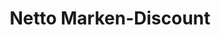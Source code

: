 ---
title: "Netto Marken-Discount"
url: /neumarkt-in-der-oberpfalz/netto-marken-discount/
shop: Supermarkt
---